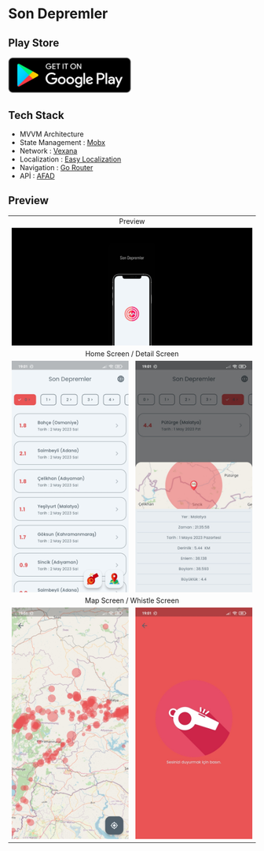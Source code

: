 # Son Depremler

## Play Store

<a href="https://play.google.com/store" target="_blank"><img src="screenshots/googleplay.png" width="250"></a>

## Tech Stack
- MVVM Architecture
- State Management : [Mobx](https://pub.dev/packages/mobx)
- Network : [Vexana](https://pub.dev/packages/vexana)
- Localization : [Easy Localization](https://pub.dev/packages/easy_localization)
- Navigation : [Go Router](https://pub.dev/packages/go_router)
- APİ : [AFAD](https://deprem.afad.gov.tr/event-service)

## Preview


<table>
  <tr align="center">
    <td colspan="4">Preview</td>
</tr>
  <tr align="center">
    <td colspan="4"><img src="screenshots/banner.png"></td>
  </tr>
  <tr align="center">
    <td colspan="4">Home Screen / Detail Screen</td>
  </tr>
  <tr align="center">
    <td colspan="2"><img src="screenshots/home.jpg" width="250"></td>
    <td colspan="2"><img src="screenshots/detail.jpg" width="250"></td>
  </tr>
  <tr align="center">
    <td colspan="4">Map Screen / Whistle Screen</td>
  </tr>
  <tr align="center">
    <td colspan="2"><img src="screenshots/map.jpg" width="250"></td>
    <td colspan="2"><img src="screenshots/whistle.jpg" width="250"></td>
  </tr>
 </table>

